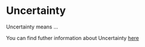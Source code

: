 # Uncertainty

Uncertainty means ...

You can find futher information about Uncertainty [here](../T3./.md)
